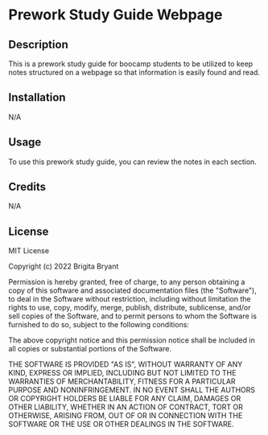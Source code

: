 # Prework Study Guide Webpage

## Description

This is a prework study guide for boocamp students to be utilized to keep notes structured on a webpage so that information is easily found and read.


## Installation

N/A

## Usage

To use this prework study guide, you can review the notes in each section.

## Credits

N/A

## License

MIT License

Copyright (c) 2022 Brigita Bryant

Permission is hereby granted, free of charge, to any person obtaining a copy
of this software and associated documentation files (the "Software"), to deal
in the Software without restriction, including without limitation the rights
to use, copy, modify, merge, publish, distribute, sublicense, and/or sell
copies of the Software, and to permit persons to whom the Software is
furnished to do so, subject to the following conditions:

The above copyright notice and this permission notice shall be included in all
copies or substantial portions of the Software.

THE SOFTWARE IS PROVIDED "AS IS", WITHOUT WARRANTY OF ANY KIND, EXPRESS OR
IMPLIED, INCLUDING BUT NOT LIMITED TO THE WARRANTIES OF MERCHANTABILITY,
FITNESS FOR A PARTICULAR PURPOSE AND NONINFRINGEMENT. IN NO EVENT SHALL THE
AUTHORS OR COPYRIGHT HOLDERS BE LIABLE FOR ANY CLAIM, DAMAGES OR OTHER
LIABILITY, WHETHER IN AN ACTION OF CONTRACT, TORT OR OTHERWISE, ARISING FROM,
OUT OF OR IN CONNECTION WITH THE SOFTWARE OR THE USE OR OTHER DEALINGS IN THE
SOFTWARE.

